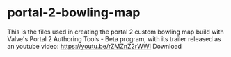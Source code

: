 # portal-2-bowling-map
This is the files used in creating the portal 2 custom bowling map build with Valve's Portal 2 Authoring Tools - Beta program, with its trailer released as an youtube video: https://youtu.be/rZMZnZ2rWWI Download 
